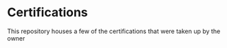 # Certifications

This repository houses a few of the certifications that were taken up by the owner

